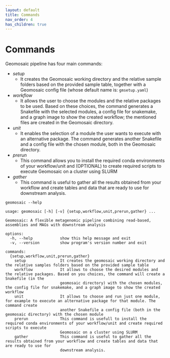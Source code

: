 ```yaml
---
layout: default
title: Commands
nav_order: 4
has_children: true
---
```



# Commands

Geomosaic pipeline has four main commands:
- _setup_
    - It creates the Geomosaic working directory and the relative sample folders based on the provided sample table, together with a Geomosaic config file (whose default name is: `gmsetup.yaml`)
- _workflow_
    - It allows the user to choose the modules and the relative packages to be used. Based on these choices, the command generates a Snakefile with the selected modules, a config file for snakemake, and a graph image to show the created workflow; the mentioned files are created in the Geomosaic directory.
- _unit_
    - It enables the selection of a module the user wants to execute with an alternative package. The command generates another Snakefile and a config file with the chosen module, both in the Geomosaic directory.
- _prerun_
    - This command allows you to install the required conda environments of your workflow/unit and (OPTIONAL) to create required scripts to execute Geomosaic on a cluster using SLURM
- _gather_
    - This command is useful to gather all the results obtained from your workflow and create tables and data that are ready to use for downstream analysis.

```
geomosaic --help
```

```
usage: geomosaic [-h] [-v] {setup,workflow,unit,prerun,gather} ...

Geomosaic: A flexible metagenomic pipeline combining read-based, assemblies and MAGs with downstream analysis

options:
  -h, --help            show this help message and exit
  -v, --version         show program's version number and exit

commands:
  {setup,workflow,unit,prerun,gather}
    setup               It creates the geomosaic working directory and the relative samples folders based on the provided sample table
    workflow            It allows to choose the desired modules and the relative packages. Based on you choices, the command will create a Snakefile (in the
                        geomosaic directory) with the chosen modules, the config file for snakemake, and a graph image to show the created workflow
    unit                It allows to choose and run just one module, for example to execute an alternative package for that module. The command create
                        another Snakefile a config file (both in the geomosaic directory) with the chosen module
    prerun              This command is usefull to install the required conda environments of your workflow/unit and create required scripts to execute
                        Geomosaic on a cluster using SLURM
    gather              This command is useful to gather all the results obtained from your workflow and create tables and data that are ready to use for
                        downstream analysis.
```
